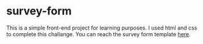 # survey-form

This is a simple front-end project for learning purposes. I used html and css to complete this challange.
You can reach the survey form template <a href="http://www.bpataki.com/survey.html">here</a>.
